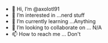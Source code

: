 - 👋 Hi, I’m @axolotl91
- 👀 I’m interested in ...nerd stuff
- 🌱 I’m currently learning ...Anything
- 💞️ I’m looking to collaborate on ... N/A
- 📫 How to reach me ... Don't

<!---
axolotl91/axolotl91 is a ✨ special ✨ repository because its `README.md` (this file) appears on your GitHub profile.
You can click the Preview link to take a look at your changes.
--->
